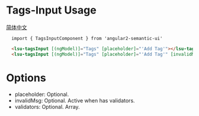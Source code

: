 # Tags-Input Usage
<a href="https://github.com/lon-yang/angular2-semantic-ui/blob/master/components/tags-input/README_CN.md">简体中文</a>

```typesctript
  import { TagsInputComponent } from 'angular2-semantic-ui'
```
```html
  <lsu-tagsInput [(ngModel)]="Tags" [placeholder]="'Add Tag'"></lsu-tagsInput>
  <lsu-tagsInput [(ngModel)]="Tags" [placeholder]="'Add Tag'" [invalidMsg]="'Invalid ip address.'" [validators]="customValidator"></lsu-tagsInput>
```

# Options
- placeholder: Optional.
- invalidMsg: Optional. Active when has validators.
- validators: Optional. Array<ValidatorFn>.